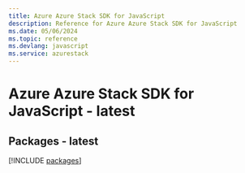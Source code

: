 ```yaml
---
title: Azure Azure Stack SDK for JavaScript
description: Reference for Azure Azure Stack SDK for JavaScript
ms.date: 05/06/2024
ms.topic: reference
ms.devlang: javascript
ms.service: azurestack
---
```

# Azure Azure Stack SDK for JavaScript - latest
## Packages - latest
[!INCLUDE [packages](azure-stack-index.md)]